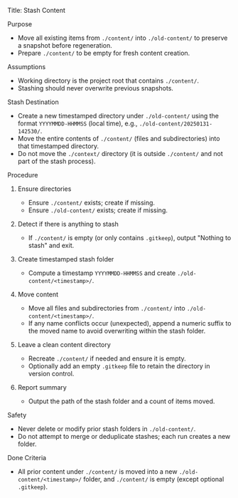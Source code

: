 Title: Stash Content

Purpose
- Move all existing items from `./content/` into `./old-content/` to preserve a snapshot before regeneration.
- Prepare `./content/` to be empty for fresh content creation.

Assumptions
- Working directory is the project root that contains `./content/`.
- Stashing should never overwrite previous snapshots.

Stash Destination
- Create a new timestamped directory under `./old-content/` using the format `YYYYMMDD-HHMMSS` (local time), e.g., `./old-content/20250131-142530/`.
- Move the entire contents of `./content/` (files and subdirectories) into that timestamped directory.
- Do not move the `./context/` directory (it is outside `./content/` and not part of the stash process).

Procedure
1) Ensure directories
   - Ensure `./content/` exists; create if missing.
   - Ensure `./old-content/` exists; create if missing.

2) Detect if there is anything to stash
   - If `./content/` is empty (or only contains `.gitkeep`), output "Nothing to stash" and exit.

3) Create timestamped stash folder
   - Compute a timestamp `YYYYMMDD-HHMMSS` and create `./old-content/<timestamp>/`.

4) Move content
   - Move all files and subdirectories from `./content/` into `./old-content/<timestamp>/`.
   - If any name conflicts occur (unexpected), append a numeric suffix to the moved name to avoid overwriting within the stash folder.

5) Leave a clean content directory
   - Recreate `./content/` if needed and ensure it is empty.
   - Optionally add an empty `.gitkeep` file to retain the directory in version control.

6) Report summary
   - Output the path of the stash folder and a count of items moved.

Safety
- Never delete or modify prior stash folders in `./old-content/`.
- Do not attempt to merge or deduplicate stashes; each run creates a new folder.

Done Criteria
- All prior content under `./content/` is moved into a new `./old-content/<timestamp>/` folder, and `./content/` is empty (except optional `.gitkeep`).
